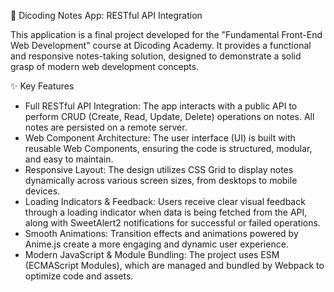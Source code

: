 📝 Dicoding Notes App: RESTful API Integration

This application is a final project developed for the "Fundamental Front-End Web Development" course at Dicoding Academy. It provides a functional and responsive notes-taking solution, designed to demonstrate a solid grasp of modern web development concepts.

✨ Key Features
- Full RESTful API Integration: The app interacts with a public API to perform CRUD (Create, Read, Update, Delete) operations on notes. All notes are persisted on a remote server.
- Web Component Architecture: The user interface (UI) is built with reusable Web Components, ensuring the code is structured, modular, and easy to maintain.
- Responsive Layout: The design utilizes CSS Grid to display notes dynamically across various screen sizes, from desktops to mobile devices.
- Loading Indicators & Feedback: Users receive clear visual feedback through a loading indicator when data is being fetched from the API, along with SweetAlert2 notifications for successful or failed operations.
- Smooth Animations: Transition effects and animations powered by Anime.js create a more engaging and dynamic user experience.
- Modern JavaScript & Module Bundling: The project uses ESM (ECMAScript Modules), which are managed and bundled by Webpack to optimize code and assets.
